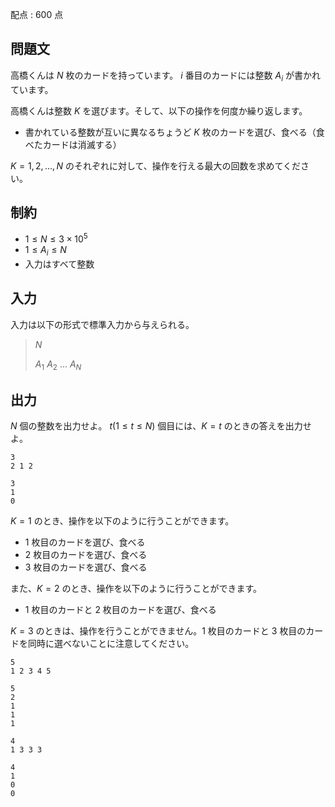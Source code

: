 配点 : $600$ 点

## 問題文

高橋くんは $N$ 枚のカードを持っています。 $i$ 番目のカードには整数 $A_i$ が書かれています。

高橋くんは整数 $K$ を選びます。そして、以下の操作を何度か繰り返します。

- 書かれている整数が互いに異なるちょうど $K$ 枚のカードを選び、食べる（食べたカードは消滅する）

$K = 1,2, \ldots, N$ のそれぞれに対して、操作を行える最大の回数を求めてください。

## 制約

- $1 \le N \le 3 \times 10^5$
- $1 \le A_i \le N$
- 入力はすべて整数

## 入力

入力は以下の形式で標準入力から与えられる。

> $N$
> 
> $A_1$ $A_2$ $\ldots$ $A_N$

## 出力

$N$ 個の整数を出力せよ。
$t (1 \le t \le N)$ 個目には、$K=t$ のときの答えを出力せよ。

```input1
3
2 1 2
```

```output1
3
1
0
```

$K = 1$ のとき、操作を以下のように行うことができます。

- $1$ 枚目のカードを選び、食べる
- $2$ 枚目のカードを選び、食べる
- $3$ 枚目のカードを選び、食べる

また、$K = 2$ のとき、操作を以下のように行うことができます。

- $1$ 枚目のカードと $2$ 枚目のカードを選び、食べる

$K = 3$ のときは、操作を行うことができません。$1$ 枚目のカードと $3$ 枚目のカードを同時に選べないことに注意してください。

```input2
5
1 2 3 4 5
```

```output2
5
2
1
1
1
```

```input3
4
1 3 3 3
```

```output3
4
1
0
0
```